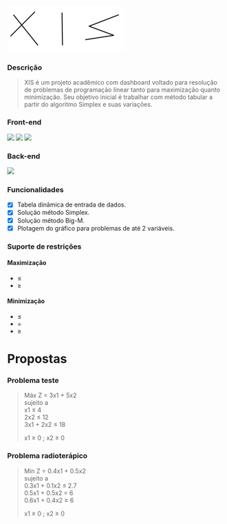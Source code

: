 # <img src="frontend/assets/img/logo.png">

### Descrição
> XIS é um projeto acadêmico com dashboard voltado para resolução de problemas de programação linear tanto para maximização quanto minimização. Seu objetivo inicial é trabalhar com método tabular a partir do algoritmo Simplex e suas variações.

### Front-end
<img src="https://img.shields.io/badge/html5-%23E34F26.svg?style=for-the-badge&logo=html5&logoColor=white"> <img src="https://img.shields.io/badge/css3-%231572B6.svg?style=for-the-badge&logo=css3&logoColor=white"> <img src="https://img.shields.io/badge/javascript-%23323330.svg?style=for-the-badge&logo=javascript&logoColor=%23F7DF1E">

### Back-end
<img src="https://img.shields.io/static/v1?label=Javascript&message=modules&color=yellow&style=for-the-badge&logo=javascript"/>

### Funcionalidades
- [x] Tabela dinâmica de entrada de dados.
- [x] Solução método Simplex.
- [x] Solução método Big-M.
- [x] Plotagem do gráfico para problemas de até 2 variáveis.

### Suporte de restrições
#### Maximização
- ≤
- ≥

#### Minimização
- ≤
- =
- ≥

# Propostas
### Problema teste
> Máx Z = 3x1 + 5x2  
> sujeito a  
> x1 ≤ 4  
> 2x2 ≤ 12  
> 3x1 + 2x2 ≤ 18
>   
> x1 ≥ 0 ; x2 ≥ 0

### Problema radioterápico
> Min Z = 0.4x1 + 0.5x2  
> sujeito a  
> 0.3x1 + 0.1x2 ≤ 2.7  
> 0.5x1 + 0.5x2 = 6  
> 0.6x1 + 0.4x2 ≥ 6  
>  
> x1 ≥ 0 ; x2 ≥ 0  
